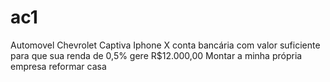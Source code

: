 # ac1

Automovel Chevrolet Captiva
Iphone X
conta bancária com valor suficiente para que sua renda de 0,5% gere R$12.000,00
Montar a minha própria empresa
reformar casa
